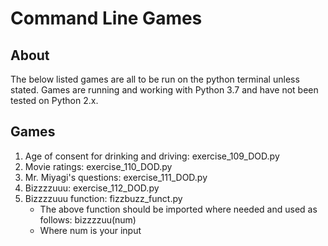 # Command Line Games

## About
The below listed games are all to be run on the python terminal unless stated. Games are running and working with Python 3.7 and have not been tested on Python 2.x.

## Games
1. Age of consent for drinking and driving: exercise_109_DOD.py
2. Movie ratings: exercise_110_DOD.py
3. Mr. Miyagi's questions: exercise_111_DOD.py
4. Bizzzzuuu: exercise_112_DOD.py
5. Bizzzzuuu function: fizzbuzz_funct.py
    - The above function should be imported where needed and used as follows: bizzzzuu(num)
    - Where num is your input